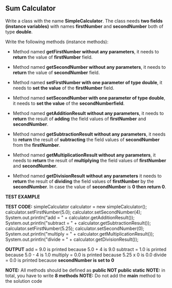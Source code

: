 ## Sum Calculator

Write a class with the name **SimpleCalculator**. The class needs **two fields (instance variables)** with names **firstNumber** and **secondNumber** both of type **double**.

Write the following methods (instance methods):

- Method named **getFirstNumber without any parameters**, it needs to **return** the value of **firstNumber** field.

- Method named **getSecondNumber without any parameters**, it needs to **return** the value of **secondNumber** field.

- Method named **setFirstNumber with one parameter of type double**, it needs to **set the value** of the **firstNumber** field.

- Method named **setSecondNumber with one parameter of type double**, it needs to **set the value** of the **secondNumberfield**.

- Method named **getAdditionResult without any parameters**, it needs to **return** the result of **adding** the field values of **firstNumber** and **secondNumber**.

- Method named **getSubtractionResult without any parameters**, it needs to **return** the result of **subtracting** the field values of **secondNumber** from the **firstNumber**.

- Method named **getMultiplicationResult without any parameters**, it needs to **return** the result of **multiplying** the field values of **firstNumber** and **secondNumber**.

- Method named **getDivisionResult without any parameters** it needs to **return** the result of **dividing** the field values of **firstNumber** by the **secondNumber**. In case the value of **secondNumber** is **0 then return 0**.

**TEST EXAMPLE**

**TEST CODE:**
simpleCalculator calculator = new simpleCalculator();
calculator.setFirstNumber(5.0);
calculator.setSecondNumber(4);
System.out.println("add = " + calculator.getAdditionResult());
System.out.println("subtract = " + calculator.getSubtractionResult());
calculator.setFirstNumber(5.25);
calculator.setSecondNumber(0);
System.out.println("multiply = " + calculator.getMultiplicationResult());
System.out.println("divide = " + calculator.getDivisionResult());

**OUTPUT**
add = 9.0 is printed because 5.0 + 4 is 9.0
subtract = 1.0 is printed because 5.0 - 4 is 1.0
multiply = 0.0 is printed because 5.25 x 0 is 0.0
divide = 0.0 is printed because **secondNumber is set to 0**

**NOTE:** All methods should be defined as **public NOT public static**
**NOTE:** in total, you have to write **8 methods**
**NOTE:** Do not add the **main** method to the solution code
